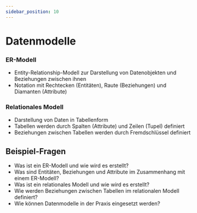```yaml
---
sidebar_position: 10
---
```


# Datenmodelle

<!-- Datenmodelle erstellen können

-   ER-Modell
-   Relationales Modell -->

### ER-Modell

-   Entity-Relationship-Modell zur Darstellung von Datenobjekten und Beziehungen zwischen ihnen
-   Notation mit Rechtecken (Entitäten), Raute (Beziehungen) und Diamanten (Attribute)

### Relationales Modell

-   Darstellung von Daten in Tabellenform
-   Tabellen werden durch Spalten (Attribute) und Zeilen (Tupel) definiert
-   Beziehungen zwischen Tabellen werden durch Fremdschlüssel definiert

## Beispiel-Fragen

-   Was ist ein ER-Modell und wie wird es erstellt?
-   Was sind Entitäten, Beziehungen und Attribute im Zusammenhang mit einem ER-Modell?
-   Was ist ein relationales Modell und wie wird es erstellt?
-   Wie werden Beziehungen zwischen Tabellen im relationalen Modell definiert?
-   Wie können Datenmodelle in der Praxis eingesetzt werden?
